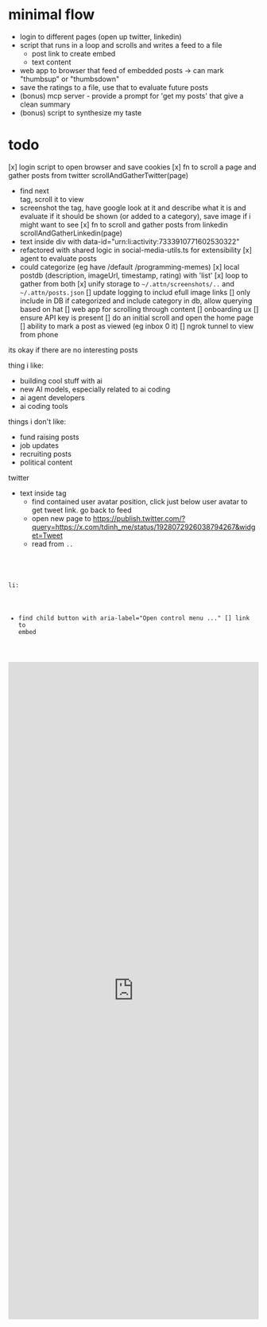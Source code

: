 # minimal flow
- login to different pages (open up twitter, linkedin)
- script that runs in a loop and scrolls and writes a feed to a file
  - post link to create embed
  - text content
- web app to browser that feed of embedded posts -> can mark "thumbsup" or "thumbsdown"
- save the ratings to a file, use that to evaluate future posts
- (bonus) mcp server - provide a prompt for 'get my posts' that give a clean summary
- (bonus) script to synthesize my taste

# todo
[x] login script to open browser and save cookies
[x] fn to scroll a page and gather posts from twitter scrollAndGatherTwitter(page)
  - find next <article> tag, scroll it to view
  - screenshot the tag, have google look at it and describe what it is and evaluate if it should be shown (or added to a category), save image if i might want to see
[x] fn to scroll and gather posts from linkedin scrollAndGatherLinkedin(page)
  - text inside div with data-id="urn:li:activity:7333910771602530322"
  - refactored with shared logic in social-media-utils.ts for extensibility
[x] agent to evaluate posts
  - could categorize (eg have /default /programming-memes)
[x] local postdb (description, imageUrl, timestamp, rating) with 'list'
[x] loop to gather from both
  [x] unify storage to `~/.attn/screenshots/..` and `~/.attn/posts.json`
  [] update logging to includ efull image links
[] only include in DB if categorized and include category in db, allow querying based on hat
[] web app for scrolling through content
[] onboarding ux
  [] ensure API key is present
  [] do an initial scroll and open the home page
[] ability to mark a post as viewed (eg inbox 0 it)
[] ngrok tunnel to view from phone

its okay if there are no interesting posts

thing i like:
- building cool stuff with ai
- new AI models, especially related to ai coding
- ai agent developers
- ai coding tools

things i don't like:
- fund raising posts
- job updates
- recruiting posts
- political content

twitter
- text inside  tag
  - find contained user avatar position, click just below user avatar to get tweet link. go back to feed
  - open new page to https://publish.twitter.com/?query=https://x.com/tdinh_me/status/1928072926038794267&widget=Tweet
  - read from <code class="EmbedCode-code">..

li:
  - find child button with aria-label="Open control menu ..."
  [] link to embed
  <iframe src="https://www.linkedin.com/embed/feed/update/urn:li:share:7333894278835838976" height="1322" width="504" frameborder="0" allowfullscreen="" title="Embedded post"></iframe>